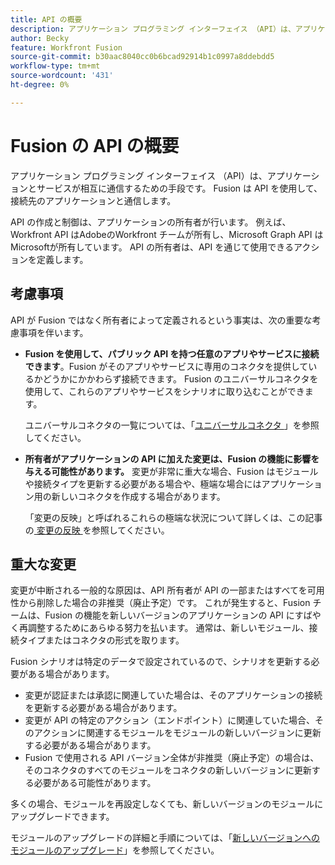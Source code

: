 ```yaml
---
title: API の概要
description: アプリケーション プログラミング インターフェイス （API）は、アプリケーションとサービスが相互に通信するための手段です。 Fusion は API を使用して、接続先のアプリケーションと通信します。 各アプリケーションには個別の API があります。
author: Becky
feature: Workfront Fusion
source-git-commit: b30aac8040cc0b6bcad92914b1c0997a8ddebdd5
workflow-type: tm+mt
source-wordcount: '431'
ht-degree: 0%

---
```


# Fusion の API の概要

<!--Add me to TOCs-->

アプリケーション プログラミング インターフェイス （API）は、アプリケーションとサービスが相互に通信するための手段です。 Fusion は API を使用して、接続先のアプリケーションと通信します。

API の作成と制御は、アプリケーションの所有者が行います。 例えば、Workfront API はAdobeのWorkfront チームが所有し、Microsoft Graph API はMicrosoftが所有しています。 API の所有者は、API を通じて使用できるアクションを定義します。

## 考慮事項

API が Fusion ではなく所有者によって定義されるという事実は、次の重要な考慮事項を伴います。

* **Fusion を使用して、パブリック API を持つ任意のアプリやサービスに接続できます**。Fusion がそのアプリやサービスに専用のコネクタを提供しているかどうかにかかわらず接続できます。 Fusion のユニバーサルコネクタを使用して、これらのアプリやサービスをシナリオに取り込むことができます。

  ユニバーサルコネクタの一覧については、「[&#x200B; ユニバーサルコネクタ &#x200B;](/help/workfront-fusion/references/apps-and-modules/apps-and-modules-toc.md#universal-connectors)」を参照してください。

* **所有者がアプリケーションの API に加えた変更は、Fusion の機能に影響を与える可能性があります。** 変更が非常に重大な場合、Fusion はモジュールや接続タイプを更新する必要がある場合や、極端な場合にはアプリケーション用の新しいコネクタを作成する場合があります。

  「変更の反映」と呼ばれるこれらの極端な状況について詳しくは、この記事の [&#x200B; 変更の反映 &#x200B;](#breaking-changes) を参照してください。


## 重大な変更

変更が中断される一般的な原因は、API 所有者が API の一部またはすべてを可用性から削除した場合の非推奨（廃止予定）です。 これが発生すると、Fusion チームは、Fusion の機能を新しいバージョンのアプリケーションの API にすばやく再調整するためにあらゆる努力を払います。 通常は、新しいモジュール、接続タイプまたはコネクタの形式を取ります。

Fusion シナリオは特定のデータで設定されているので、シナリオを更新する必要がある場合があります。

* 変更が認証または承認に関連していた場合は、そのアプリケーションの接続を更新する必要がある場合があります。
* 変更が API の特定のアクション（エンドポイント）に関連していた場合、そのアクションに関連するモジュールをモジュールの新しいバージョンに更新する必要がある場合があります。
* Fusion で使用される API バージョン全体が非推奨（廃止予定）の場合は、そのコネクタのすべてのモジュールをコネクタの新しいバージョンに更新する必要がある可能性があります。

多くの場合、モジュールを再設定しなくても、新しいバージョンのモジュールにアップグレードできます。

モジュールのアップグレードの詳細と手順については、「[&#x200B; 新しいバージョンへのモジュールのアップグレード &#x200B;](/help/workfront-fusion/manage-scenarios/update-module-to-new-version.md)」を参照してください。
